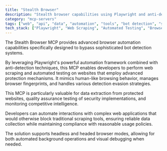 ```yaml
---
title: "Stealth Browser"
description: "Stealth browser capabilities using Playwright and anti-detection techniques for evading bot detection systems."
category: "mcp-servers"
tags: ["web", "api", "data", "automation", "tools", "bot detection", "scraping", "testing"]
tech_stack: ["Playwright", "Web Scraping", "Automated Testing", "Browser Automation", "Anti-detection", "Headless Browsing"]
---
```


The Stealth Browser MCP provides advanced browser automation capabilities specifically designed to bypass sophisticated bot detection systems. 

By leveraging Playwright's powerful automation framework combined with anti-detection techniques, this MCP enables developers to perform web scraping and automated testing on websites that employ advanced protection mechanisms. It mimics human-like browsing behavior, manages browser fingerprints, and handles various detection evasion strategies.

This MCP is particularly valuable for data extraction from protected websites, quality assurance testing of security implementations, and monitoring competitive intelligence. 

Developers can automate interactions with complex web applications that would otherwise block traditional scraping tools, ensuring reliable data collection while maintaining compliance with reasonable usage policies. 

The solution supports headless and headed browser modes, allowing for both automated background operations and visual debugging when needed.